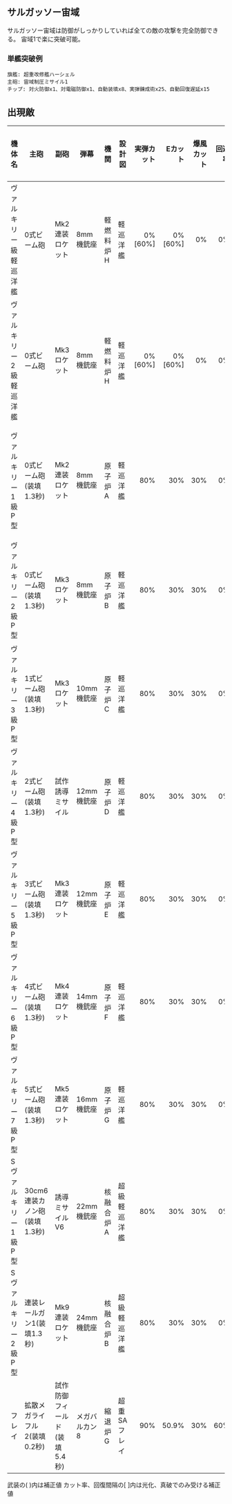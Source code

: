 ## サルガッソー宙域

サルガッソー宙域は防御がしっかりしていれば全ての敵の攻撃を完全防御できる。
宙域1で楽に突破可能。

### 単艦突破例

```
旗艦: 超重改修艦ハーシェル
主砲: 宙域制圧ミサイル1
チップ: 対火防御x1、対電磁防御x1、自動装填x8、実弾錬成術x25、自動回復遅延x15
```

## 出現敵

| 機体名                  | 主砲                         | 副砲                          | 弾幕          | 機関      | 設計図       | 実弾カット | Eカット  | 爆風カット | 回避率 | 爆風回避率 | 回復間隔   | 登場ステージ                      |
|-------------------------|------------------------------|-------------------------------|---------------|-----------|--------------|-----------:|---------:|-----------:|-------:|-----------:|------------|-----------------------------------|
| ヴァルキリー級軽巡洋艦  | 0式ビーム砲                  | Mk2連装ロケット               | 8mm機銃座     | 軽燃料炉H | 軽巡洋艦     |    0%[60%] |  0%[60%] |         0% |     0% |         0% | なし[30秒] | 1、2                              |
| ヴァルキリー2級軽巡洋艦 | 0式ビーム砲                  | Mk3ロケット                   | 8mm機銃座     | 軽燃料炉H | 軽巡洋艦     |    0%[60%] |  0%[60%] |         0% |     0% |         0% | なし[30秒] | 1、2                              |
| ヴァルキリー1級P型      | 0式ビーム砲(装填1.3秒)       | Mk2連装ロケット               | 8mm機銃座     | 原子炉A   | 軽巡洋艦     |        80% |      30% |        30% |     0% |         0% | なし       | 1ボス、2、3、4、5、6、7、8、9、10 |
| ヴァルキリー2級P型      | 0式ビーム砲(装填1.3秒)       | Mk3ロケット                   | 8mm機銃座     | 原子炉B   | 軽巡洋艦     |        80% |      30% |        30% |     0% |         0% | なし       | 2ボス、3、4、5、6、7、8、9、10    |
| ヴァルキリー3級P型      | 1式ビーム砲(装填1.3秒)       | Mk3ロケット                   | 10mm機銃座    | 原子炉C   | 軽巡洋艦     |        80% |      30% |        30% |     0% |         0% | なし       | 3ボス、4、5、6、7、8、9、10       |
| ヴァルキリー4級P型      | 2式ビーム砲(装填1.3秒)       | 試作誘導ミサイル              | 12mm機銃座    | 原子炉D   | 軽巡洋艦     |        80% |      30% |        30% |     0% |         0% | なし       | 4ボス、5、6、7、8、9、10          |
| ヴァルキリー5級P型      | 3式ビーム砲(装填1.3秒)       | Mk3連装ロケット               | 12mm機銃座    | 原子炉E   | 軽巡洋艦     |        80% |      30% |        30% |     0% |         0% | なし       | 5ボス、6、7、8、9、10             |
| ヴァルキリー6級P型      | 4式ビーム砲(装填1.3秒)       | Mk4連装ロケット               | 14mm機銃座    | 原子炉F   | 軽巡洋艦     |        80% |      30% |        30% |     0% |         0% | なし       | 6ボス、7、8、9、10                |
| ヴァルキリー7級P型      | 5式ビーム砲(装填1.3秒)       | Mk5連装ロケット               | 16mm機銃座    | 原子炉G   | 軽巡洋艦     |        80% |      30% |        30% |     0% |         0% | なし       | 7ボス、8、9、10                   |
| Sヴァルキリー1級P型     | 30cm6連装カノン砲(装填1.3秒) | 誘導ミサイルV6                | 22mm機銃座    | 核融合炉A | 超級軽巡洋艦 |        80% |      30% |        30% |     0% |         0% | なし       | 8ボス、9、10                      |
| Sヴァルキリー2級P型     | 連装レールガン1(装填1.3秒)   | Mk9連装ロケット               | 24mm機銃座    | 核融合炉B | 超級軽巡洋艦 |        80% |      30% |        30% |     0% |         0% | なし       | 9ボス、10                         |
| フレイ                  | 拡散メガライフル2(装填0.2秒) | 試作防御フィールド(装填5.4秒) | メガバルカン8 | 縮退炉G   | 超重SAフレイ |        90% |    50.9% |        30% |    60% |         0% | なし       | 10ボス                            |

武装の( )内は補正値
カット率、回復間隔の[ ]内は光化、真破でのみ受ける補正値

